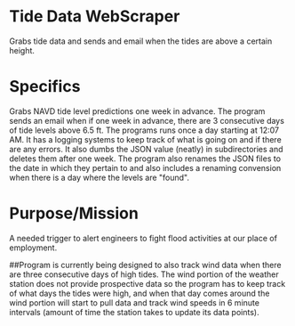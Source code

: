 # Tide Data WebScraper
Grabs tide data and sends and email when the tides are above a certain height.

# Specifics
Grabs NAVD tide level predictions one week in advance. The program sends an email when if one week in advance, there are 3 consecutive days of tide levels above 6.5 ft. The programs runs once a day starting at 12:07 AM. It has a logging systems to keep track of what is going on and if there are any errors. It also dumbs the JSON value (neatly) in subdirectories and deletes them after one week. The program also renames the JSON files to the date in which they pertain to and also includes a renaming convension when there is a day where the levels are "found".

# Purpose/Mission
A needed trigger to alert engineers to fight flood activities at our place of employment. 

##Program is currently being designed to also track wind data when there are three consecutive days of high tides. The wind portion of the weather station does not provide prospective data so the program has to keep track of what days the tides were high, and when that day comes around the wind portion will start to pull data and track wind speeds in 6 minute intervals (amount of time the station takes to update its data points). 
